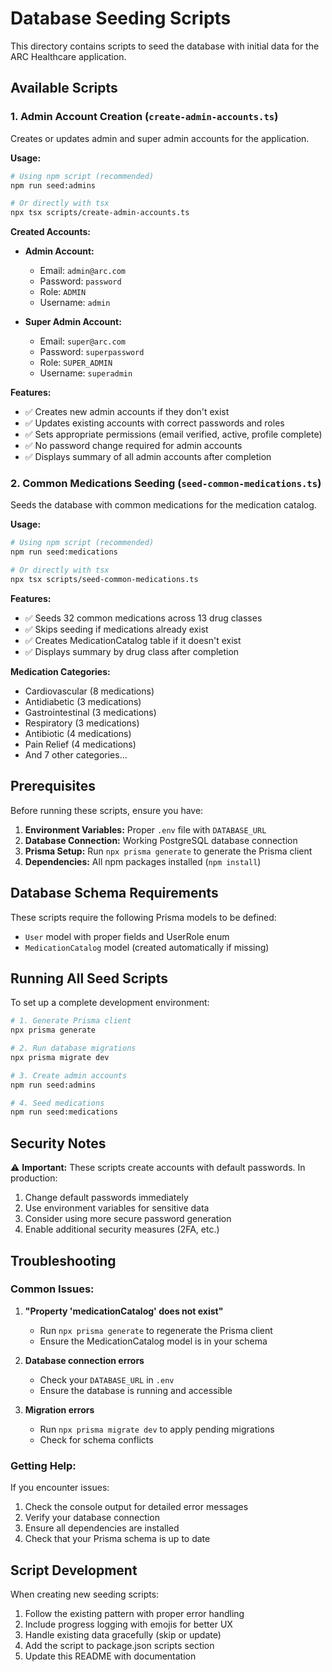 # Database Seeding Scripts

This directory contains scripts to seed the database with initial data for the ARC Healthcare application.

## Available Scripts

### 1. Admin Account Creation (`create-admin-accounts.ts`)

Creates or updates admin and super admin accounts for the application.

**Usage:**
```bash
# Using npm script (recommended)
npm run seed:admins

# Or directly with tsx
npx tsx scripts/create-admin-accounts.ts
```

**Created Accounts:**
- **Admin Account:**
  - Email: `admin@arc.com`
  - Password: `password`
  - Role: `ADMIN`
  - Username: `admin`

- **Super Admin Account:**
  - Email: `super@arc.com`
  - Password: `superpassword`
  - Role: `SUPER_ADMIN`
  - Username: `superadmin`

**Features:**
- ✅ Creates new admin accounts if they don't exist
- ✅ Updates existing accounts with correct passwords and roles
- ✅ Sets appropriate permissions (email verified, active, profile complete)
- ✅ No password change required for admin accounts
- ✅ Displays summary of all admin accounts after completion

### 2. Common Medications Seeding (`seed-common-medications.ts`)

Seeds the database with common medications for the medication catalog.

**Usage:**
```bash
# Using npm script (recommended)
npm run seed:medications

# Or directly with tsx
npx tsx scripts/seed-common-medications.ts
```

**Features:**
- ✅ Seeds 32 common medications across 13 drug classes
- ✅ Skips seeding if medications already exist
- ✅ Creates MedicationCatalog table if it doesn't exist
- ✅ Displays summary by drug class after completion

**Medication Categories:**
- Cardiovascular (8 medications)
- Antidiabetic (3 medications)
- Gastrointestinal (3 medications)
- Respiratory (3 medications)
- Antibiotic (4 medications)
- Pain Relief (4 medications)
- And 7 other categories...

## Prerequisites

Before running these scripts, ensure you have:

1. **Environment Variables:** Proper `.env` file with `DATABASE_URL`
2. **Database Connection:** Working PostgreSQL database connection
3. **Prisma Setup:** Run `npx prisma generate` to generate the Prisma client
4. **Dependencies:** All npm packages installed (`npm install`)

## Database Schema Requirements

These scripts require the following Prisma models to be defined:

- `User` model with proper fields and UserRole enum
- `MedicationCatalog` model (created automatically if missing)

## Running All Seed Scripts

To set up a complete development environment:

```bash
# 1. Generate Prisma client
npx prisma generate

# 2. Run database migrations
npx prisma migrate dev

# 3. Create admin accounts
npm run seed:admins

# 4. Seed medications
npm run seed:medications
```

## Security Notes

⚠️ **Important:** These scripts create accounts with default passwords. In production:

1. Change default passwords immediately
2. Use environment variables for sensitive data
3. Consider using more secure password generation
4. Enable additional security measures (2FA, etc.)

## Troubleshooting

### Common Issues:

1. **"Property 'medicationCatalog' does not exist"**
   - Run `npx prisma generate` to regenerate the Prisma client
   - Ensure the MedicationCatalog model is in your schema

2. **Database connection errors**
   - Check your `DATABASE_URL` in `.env`
   - Ensure the database is running and accessible

3. **Migration errors**
   - Run `npx prisma migrate dev` to apply pending migrations
   - Check for schema conflicts

### Getting Help:

If you encounter issues:
1. Check the console output for detailed error messages
2. Verify your database connection
3. Ensure all dependencies are installed
4. Check that your Prisma schema is up to date

## Script Development

When creating new seeding scripts:

1. Follow the existing pattern with proper error handling
2. Include progress logging with emojis for better UX
3. Handle existing data gracefully (skip or update)
4. Add the script to package.json scripts section
5. Update this README with documentation

